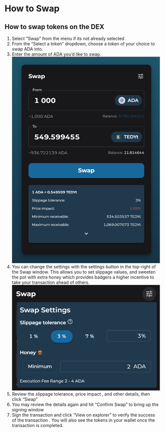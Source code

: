# How to Swap
## How to swap tokens on the DEX

1. Select “Swap” from the menu if its not already selected
2. From the “Select a token” dropdown, choose a token of your choice to swap ADA into. 
3. Enter the amount of ADA you’d like to swap. 
![Swap](./img/Swap.webp)
4. You can change the settings with the settings button in the top-right of the Swap window. This allows you to set slippage values, and sweeten the pot with extra honey which provides badgers a higher incentive to take your transaction ahead of others. 
![Swap Settings](./img/Swap%20Settings.webp)
5. Review the slippage tolerance, price impact , and other details, then click “Swap”
6. You may review the details again and hit “Confirm Swap” to bring up the signing window
7. Sign the transaction and click “View on explorer” to verify the success of the transaction . You will also see the tokens in your wallet once the transaction is completed. 
